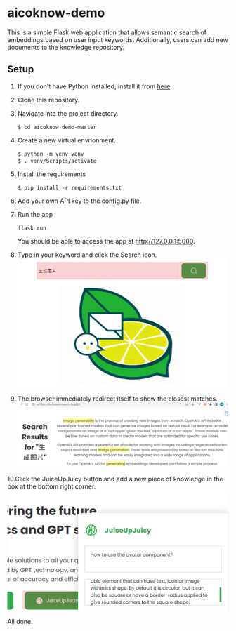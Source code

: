 # aicoknow-demo

This is a simple Flask web application that allows semantic search of embeddings based on user input keywords. Additionally, users can add new documents to the knowledge repository.

## Setup
1. If you don't have Python installed, install it from [here](https://www.python.org/downloads/).

2. Clone this repository.

3. Navigate into the project directory.
    ```
    $ cd aicoknow-demo-master
    ```

4. Create a new virtual envrionment.
    ```
    $ python -m venv venv
    $ . venv/Scripts/activate
    ```

5. Install the requirements
    ```
    $ pip install -r requirements.txt
    ```

6. Add your own API key to the config.py file.

7. Run the app
    ```
    flask run
    ```

    You should be able to access the app at http://127.0.0.1:5000.
    
8. Type in your keyword and click the Search icon.
![Type In Keyword](1_keyword.png)

9. The browser immediately redirect itself to show the closest matches.
![Search Result](2_keyword_results.png)

10.Click the JuiceUpJuicy button and add a new piece of knowledge in the box at the bottom right corner. 
![New Knowledge](3_fresh_up.png)

All done.
